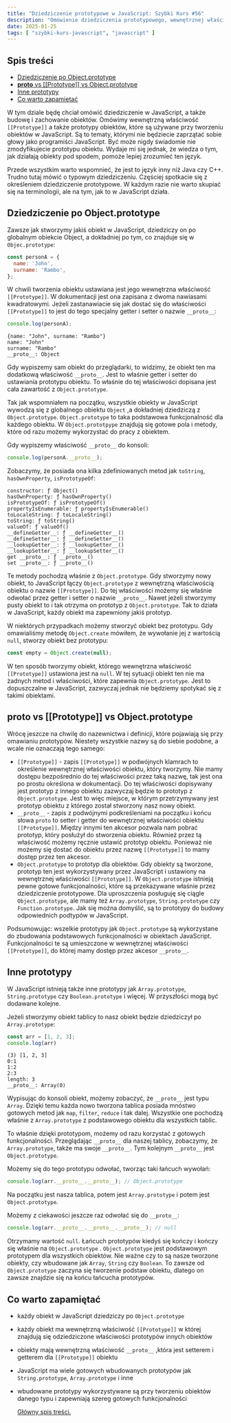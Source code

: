 ```yaml
---
title: "Dziedziczenie prototypowe w JavaScript: Szybki Kurs #56"
description: "Omówienie dziedziczenia prototypowego, wewnętrznej właściwości [[Prototype]] oraz prototypów obiektów w JavaScript."
date: 2025-01-25
tags: [ "szybki-kurs-javascript", "javascript" ]
---
```


## Spis treści
* [Dziedziczenie po Object.prototype](#dziedziczenie-po-object-prototype)
* [__proto__ vs [[Prototype]] vs Object.prototype](#__proto__-vs-prototype-vs-objectprototype)
* [Inne prototypy](#inne-prototypy)
* [Co warto zapamiętać](#co-warto-zapamietac)

W tym dziale będę chciał omówić dziedziczenie w JavaScript, a także budowę i zachowanie obiektów. Omówimy wewnętrzną właściwość `[[Prototype]]` a także prototypy obiektów, które są używane przy tworzeniu obiektów w JavaScript. Są to tematy, którymi nie będziecie zaprzątać sobie głowy jako
programiści JavaScript. Być może nigdy świadomie nie zmodyfikujecie prototypu obiektu. Wydaje mi się jednak, że wiedza o tym, jak działają obiekty pod spodem, pomoże lepiej zrozumieć ten język.

Przede wszystkim warto wspomnieć, że jest to język inny niż Java czy C++. Trudno tutaj mówić o typowym dziedziczeniu. Częściej spotkacie się z określeniem dziedziczenie prototypowe. W każdym razie nie warto skupiać się na terminologii, ale na tym, jak to w JavaScript działa.

## <span id="dziedziczenie-po-object-prototype">Dziedziczenie po Object.prototype</span>

Zawsze jak stworzymy jakiś obiekt w JavaScript, dziedziczy on po globalnym obiekcie Object, a dokładniej po tym, co znajduje się w `Objec.prototype`:

```js
const personA = {
  name: 'John',
  surname: 'Rambo',
};
```

W chwili tworzenia obiektu ustawiana jest jego wewnętrzna właściwość `[[Prototype]]`. W dokumentacji jest ona zapisana z dwoma nawiasami kwadratowymi. Jeżeli zastanawiacie się jak dostać się do właściwości `[[Prototype]]` to jest do tego specjalny getter i setter o nazwie `__proto__`:

```js
console.log(personA);
```

```text
{name: "John", surname: "Rambo"}
name: "John"
surname: "Rambo"
__proto__: Object
```

Gdy wypiszemy sam obiekt do przeglądarki, to widzimy, że obiekt ten ma dodatkową właściwość `__proto__`. Jest to właśnie getter i setter do ustawiania prototypu obiektu. To właśnie do tej właściwości dopisana jest cała zawartość z  `Object.prototype`.

Tak jak wspomniałem na początku, wszystkie obiekty w JavaScript wywodzą się z globalnego obiektu `Object` ,a dokładniej dziedziczą z `Object.prototype`.  `Object.prototype` to taka podstawowa funkcjonalność dla każdego obiektu. W `Object.prototpype` znajdują się gotowe pola i metody, które od razu
możemy wykorzystać do pracy z obiektem.

Gdy wypiszemy właściwość `__proto__` do konsoli:

```js
console.log(personA.__proto__);
```

Zobaczymy, że posiada ona kilka zdefiniowanych metod jak `toString`, `hasOwnProperty`, `isPrototypeOf`:

```text
constructor: ƒ Object()
hasOwnProperty: ƒ hasOwnProperty()
isPrototypeOf: ƒ isPrototypeOf()
propertyIsEnumerable: ƒ propertyIsEnumerable()
toLocaleString: ƒ toLocaleString()
toString: ƒ toString()
valueOf: ƒ valueOf()
__defineGetter__: ƒ __defineGetter__()
__defineSetter__: ƒ __defineSetter__()
__lookupGetter__: ƒ __lookupGetter__()
__lookupSetter__: ƒ __lookupSetter__()
get __proto__: ƒ __proto__()
set __proto__: ƒ __proto__()
```

Te metody pochodzą właśnie z `Object.prototype`. Gdy stworzymy nowy obiekt, to JavaScript łączy `Object.prototype` z wewnętrzną właściwością obiektu o nazwie `[[Prototype]]`. Do tej właściwości możemy się właśnie odwołać przez getter i setter o nazwie `__proto__`. Nawet jeżeli stworzymy pusty obiekt
to i tak otrzyma on prototyp z `Object.prototype`. Tak to działa w JavaScript, każdy obiekt ma zapewniony jakiś prototyp.

W niektórych przypadkach możemy stworzyć obiekt bez prototypu. Gdy omawialiśmy metodę `Object.create` mówiłem, że wywołanie jej z wartością `null`, stworzy obiekt bez prototypu:

```js
const empty = Object.create(null);
```

W ten sposób tworzymy obiekt, którego wewnętrzna właściwość `[[Prototype]]` ustawiona jest na `null`. W tej sytuacji obiekt ten nie ma żadnych metod i właściwości, które zapewnia `Object.prototype`. Jest to dopuszczalne w JavaScript, zazwyczaj jednak nie będziemy spotykać się z takimi obiektami.

## <span id="__proto__-vs-prototype-vs-objectprototype">__proto__ vs [[Prototype]] vs Object.prototype</span>

Wrócę jeszcze na chwilę do nazewnictwa i definicji, które pojawiają się przy omawianiu prototypów. Niestety wszystkie nazwy są do siebie podobne, a wcale nie oznaczają tego samego:

- `[[Prototype]]` - zapis `[[Prototype]]` w podwójnych klamrach to określenie wewnętrznej właściwości obiektu, który tworzymy. Nie mamy dostępu bezpośrednio do tej właściwości przez taką nazwę, tak jest ona po prostu określona w dokumentacji. Do tej właściwości dopisywany jest prototyp z innego
  obiektu zazwyczaj będzie to prototyp z `Object.prototype`. Jest to więc miejsce, w którym przetrzymywany jest prototyp obiektu z którego został stworzony nasz nowy obiekt.
- `__proto__` - zapis z podwójnymi podkreśleniami na początku i końcu słowa `proto` to setter i getter do wewnętrznej właściwości obiektu `[[Prototype]]`. Między innymi ten akcesor pozwala nam pobrać prototyp, który posłużył do stworzenia obiektu. Również przez tą właściwość możemy ręcznie ustawić
  prototyp obiektu. Ponieważ nie możemy się dostać do obiektu przez nazwę `[[Prototype]]` to mamy dostęp przez ten akcesor.
- `Object.prototype` to prototyp dla obiektów. Gdy obiekty są tworzone, prototyp ten jest wykorzystywany przez JavaScript i ustawiony na wewnętrznej właściwości `[[Prototype]]`. W `Object.prototype` istnieją pewne gotowe funkcjonalności, które są przekazywane właśnie przez dziedziczenie prototypowe.
  Dla uproszczenia posługuję się ciągle `Object.prototype`, ale mamy też `Array.prototype`, `String.prototype` czy `Function.prototype`. Jak się można domyślić, są to prototypy do budowy odpowiednich podtypów w JavaScript.

Podsumowując: wszelkie prototypy jak `Object.prototype` są wykorzystane do zbudowania podstawowych funkcjonalności w obiektach JavaScript. Funkcjonalności te są umieszczone w wewnętrznej właściwości `[[Prototype]]`, do której mamy dostęp przez akcesor `__proto__`.

## <span id="inne-prototypy">Inne prototypy</span>

W JavaScript istnieją także inne prototypy jak `Array.prototype`, `String.prototype` czy `Boolean.prototype` i więcej. W przyszłości mogą być dodawane kolejne.

Jeżeli stworzymy obiekt tablicy to nasz obiekt będzie dziedziczył po `Array.prototype`:

```js
const arr = [1, 2, 3];
console.log(arr)
```

```text
(3) [1, 2, 3]
0:1
1:2
2:3
length: 3
__proto__: Array(0)
```

Wypisując do konsoli obiekt, możemy zobaczyć, że `__proto__` jest typu `Array`. Dzięki temu każda nowo tworzona tablica posiada mnóstwo gotowych metod jak `map`, `filter`, `reduce` i tak dalej. Wszystkie one pochodzą właśnie z `Array.prototype` z podstawowego obiektu dla wszystkich tablic.

To właśnie dzięki prototypom, możemy od razu korzystać z gotowych funkcjonalności. Przeglądając `__proto__` dla naszej tablicy, zobaczymy, że `Array.prototype`, także ma swoje `__proto__`. Tym kolejnym `__proto__` jest `Object.prototype`.

Możemy się do tego prototypu odwołać, tworząc taki łańcuch wywołań:

```js
console.log(arr.__proto__.__proto__); // Object.prototype
```

Na początku jest nasza tablica, potem jest `Array.prototype` i potem jest `Object.prototype`.

Możemy z ciekawości jeszcze raz odwołać się do `__proto__`:

```js
console.log(arr.__proto__.__proto__.__proto__); // null
```

Otrzymamy wartość `null`. Łańcuch prototypów kiedyś się kończy i kończy się właśnie na `Object.prototype`
.  `Object.prototype` jest podstawowym prototypem dla wszystkich obiektów. Nie ważne czy to są nasze tworzone obiekty, czy wbudowane jak `Array`, `String` czy `Boolean`. To zawsze od `Object.prototype` zaczyna się tworzenie podstaw obiektu, dlatego on zawsze znajdzie się na końcu łańcucha
prototypów.

## <span id="co-warto-zapamietac">Co warto zapamiętać</span>

- każdy obiekt w JavaScript dziedziczy po `Object.prototype`
- każdy obiekt ma wewnętrzną właściwość `[[Prototype]]` w której znajdują się odziedziczone właściwości prototypów innych obiektów
- obiekty mają wewnętrzną właściwość `__proto__` ,która jest setterem i getterem dla `[[Prototype]]` obiektu
- JavaScript ma wiele gotowych wbudowanych prototypów jak `String.prototype`, `Array.prototype` i inne
- wbudowane prototypy wykorzystywane są przy tworzeniu obiektów danego typu i zapewniają szereg gotowych funkcjonalności

  [Główny spis treści.](https://zacznijprogramowac.net/szybki-kurs-javascript/spis-tresci/)